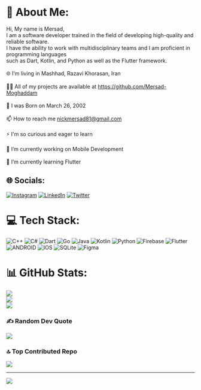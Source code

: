 # 💫 About Me:
Hi, My name is Mersad, <br>I am a software developer trained in the field of developing high-quality and reliable software.<br>I have the ability to work with multidisciplinary teams and I am proficient in programming languages<br> such as Dart, Kotlin, and Python as well as the Flutter framework.<br><br>🌐 I'm living in Mashhad, Razavi Khorasan, Iran<br><br>👨‍💻 All of my projects are available at https://github.com/Mersad-Moghaddam<br><br>🎂 I was Born on March 26, 2002<br><br>📫 How to reach me nickmersad81@gmail.com<br><br>⚡ I'm so curious and eager to learn<br><br>🔭 I’m currently working on Mobile Development<br><br>🌱 I’m currently learning Flutter<br>


## 🌐 Socials:
[![Instagram](https://img.shields.io/badge/Instagram-%23E4405F.svg?logo=Instagram&logoColor=white)](https://instagram.com/mersad.moghaddam) [![LinkedIn](https://img.shields.io/badge/LinkedIn-%230077B5.svg?logo=linkedin&logoColor=white)](https://linkedin.com/in/mersad-moghaddam) [![Twitter](https://img.shields.io/badge/Twitter-%231DA1F2.svg?logo=Twitter&logoColor=white)](https://twitter.com/mersadmoghaddam) 

# 💻 Tech Stack:
![C++](https://img.shields.io/badge/c++-%2300599C.svg?style=for-the-badge&logo=c%2B%2B&logoColor=white) ![C#](https://img.shields.io/badge/c%23-%23239120.svg?style=for-the-badge&logo=c-sharp&logoColor=white) ![Dart](https://img.shields.io/badge/dart-%230175C2.svg?style=for-the-badge&logo=dart&logoColor=white) ![Go](https://img.shields.io/badge/go-%2300ADD8.svg?style=for-the-badge&logo=go&logoColor=white) ![Java](https://img.shields.io/badge/java-%23ED8B00.svg?style=for-the-badge&logo=java&logoColor=white) ![Kotlin](https://img.shields.io/badge/kotlin-%230095D5.svg?style=for-the-badge&logo=kotlin&logoColor=white) ![Python](https://img.shields.io/badge/python-3670A0?style=for-the-badge&logo=python&logoColor=ffdd54) ![Firebase](https://img.shields.io/badge/firebase-%23039BE5.svg?style=for-the-badge&logo=firebase) ![Flutter](https://img.shields.io/badge/Flutter-%2302569B.svg?style=for-the-badge&logo=Flutter&logoColor=white) ![ANDROID](https://img.shields.io/badge/android-%2320232a.svg?style=for-the-badge&logo=android&logoColor=%a4c639) ![IOS](https://img.shields.io/badge/IOS-%2320232a.svg?style=for-the-badge&logo=apple&logoColor=white) ![SQLite](https://img.shields.io/badge/sqlite-%2307405e.svg?style=for-the-badge&logo=sqlite&logoColor=white) 	![Figma](https://img.shields.io/badge/figma-%23F24E1E.svg?style=for-the-badge&logo=figma&logoColor=white)
# 📊 GitHub Stats:
![](https://github-readme-stats.vercel.app/api?username=Mersad-Moghaddam&theme=swift&hide_border=false&include_all_commits=true&count_private=true)<br/>
![](https://github-readme-streak-stats.herokuapp.com/?user=Mersad-Moghaddam&theme=swift&hide_border=false)<br/>
![](https://github-readme-stats.vercel.app/api/top-langs/?username=Mersad-Moghaddam&theme=swift&hide_border=false&include_all_commits=true&count_private=true&layout=compact)

### ✍️ Random Dev Quote
![](https://quotes-github-readme.vercel.app/api?type=horizontal&theme=radical)

### 🔝 Top Contributed Repo
![](https://github-contributor-stats.vercel.app/api?username=Mersad-Moghaddam&limit=5&theme=dark&combine_all_yearly_contributions=true)

---
[![](https://visitcount.itsvg.in/api?id=Mersad-Moghaddam&icon=0&color=0)](https://visitcount.itsvg.in)

<!-- Proudly created with GPRM ( https://gprm.itsvg.in ) -->
